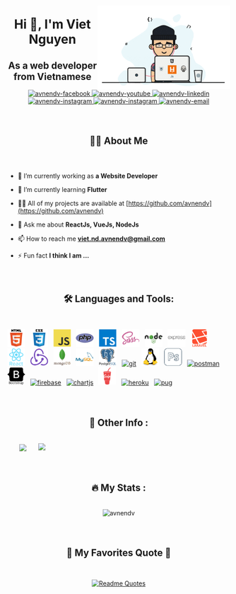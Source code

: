 [<img align='right' src="images/nerd2.gif" width="300" alt="giphy">](https://avnendv.id.vn)

<h1 align="center">Hi 👋, I'm Viet Nguyen</h1>
<h2 align="center">As a web developer from Vietnamese</h2>

<!-- https://icons8.com -->
<div align="center">
  <a href="https://facebook.com/avnendv" target="blank">
    <img src="https://img.icons8.com/bubbles/100/000000/facebook-new.png" width="50" height="50" alt="avnendv-facebook" />
  </a>
  <a href="https://www.youtube.com/@avnendv" target="blank">
    <img src="https://img.icons8.com/bubbles/100/000000/youtube-squared.png" width="50" height="50" alt="avnendv-youtube" />
  </a>
  <a href="https://www.linkedin.com/in/avnendv" target="blank">
    <img src="https://img.icons8.com/bubbles/100/000000/linkedin.png" width="50" height="50" alt="avnendv-linkedin" />
  </a>
  <a href="https://instagram.com/avnendv" target="blank">
    <img src="https://img.icons8.com/bubbles/100/000000/instagram.png" width="50" height="50" alt="avnendv-instagram" />
  </a>
  <a href="https://discord.gg/avnendv" target="blank">
    <img src="https://img.icons8.com/bubbles/100/000000/discord.png" width="50" height="50" alt="avnendv-instagram" />
  </a>
  <a href="mailto:viet.nd.avnendv@gmail.com" target="top">
    <img src="https://img.icons8.com/bubbles/100/000000/apple-mail.png" width="50" height="50" alt="avnendv-email" />
  </a>
</div>

###

<br>
<h2 align="center">👩‍💻  About Me</h2>
<br>

###

- 🔭 I’m currently working as **a Website Developer**

- 🌱 I’m currently learning **Flutter**

- 👨‍💻 All of my projects are available at [https://github.com/avnendv](https://github.com/avnendv)

- 💬 Ask me about **ReactJs, VueJs, NodeJs**

- 📫 How to reach me **viet.nd.avnendv@gmail.com**

- ⚡ Fun fact **I think I am ...**

###

<br>
<h2 align="center">🛠 Languages and Tools:</h2>
<br>

[<img  src="https://raw.githubusercontent.com/devicons/devicon/master/icons/html5/html5-original-wordmark.svg" alt="html5" width="40" height="40"/>](https://www.w3.org/html) &nbsp; [<img  src="https://raw.githubusercontent.com/devicons/devicon/master/icons/css3/css3-original-wordmark.svg" alt="css3" width="40" height="40"/>](https://www.w3schools.com/css) &nbsp; [<img  src="https://raw.githubusercontent.com/devicons/devicon/master/icons/javascript/javascript-original.svg" alt="javascript" width="40" height="40"/>](https://developer.mozilla.org/en-US/docs/Web/JavaScript) &nbsp; [<img  src="https://raw.githubusercontent.com/devicons/devicon/master/icons/php/php-original.svg" alt="php" width="40" height="40"/>](https://www.php.net) &nbsp; [<img  src="https://raw.githubusercontent.com/devicons/devicon/master/icons/typescript/typescript-original.svg" alt="typescript" width="40" height="40"/>](https://www.typescriptlang.org) &nbsp; [<img  src="https://raw.githubusercontent.com/devicons/devicon/master/icons/sass/sass-original.svg" alt="sass" width="40" height="40"/>](https://sass-lang.com) &nbsp; [<img  src="https://raw.githubusercontent.com/devicons/devicon/master/icons/nodejs/nodejs-original-wordmark.svg" alt="nodejs" width="40" height="40"/>](https://nodejs.org) &nbsp; [<img  src="https://raw.githubusercontent.com/devicons/devicon/master/icons/express/express-original-wordmark.svg" alt="express" width="40" height="40"/>](https://expressjs.com) &nbsp; [<img  src="https://raw.githubusercontent.com/devicons/devicon/master/icons/laravel/laravel-plain-wordmark.svg" alt="laravel" width="40" height="40"/>](https://laravel.com) &nbsp; [<img  src="https://raw.githubusercontent.com/devicons/devicon/master/icons/react/react-original-wordmark.svg" alt="react" width="40" height="40"/>](https://reactjs.org) &nbsp; [<img  src="https://raw.githubusercontent.com/devicons/devicon/master/icons/redux/redux-original.svg" alt="redux" width="40" height="40"/>](https://redux.js.org) &nbsp; [<img  src="https://raw.githubusercontent.com/devicons/devicon/master/icons/mongodb/mongodb-original-wordmark.svg" alt="mongodb" width="40" height="40"/>](https://www.mongodb.com) &nbsp; [<img  src="https://raw.githubusercontent.com/devicons/devicon/master/icons/mysql/mysql-original-wordmark.svg" alt="mysql" width="40" height="40"/>](https://www.mysql.com) &nbsp; [<img  src="https://raw.githubusercontent.com/devicons/devicon/master/icons/postgresql/postgresql-original-wordmark.svg" alt="postgresql" width="40" height="40"/>](https://www.postgresql.org) &nbsp; [<img  src="https://www.vectorlogo.zone/logos/git-scm/git-scm-icon.svg" alt="git" width="40" height="40"/>](https://git-scm.com) &nbsp; [<img  src="https://raw.githubusercontent.com/devicons/devicon/master/icons/linux/linux-original.svg" alt="linux" width="40" height="40"/>](https://www.linux.org) &nbsp; [<img  src="https://raw.githubusercontent.com/devicons/devicon/master/icons/photoshop/photoshop-line.svg" alt="photoshop" width="40" height="40"/>](https://www.photoshop.com) &nbsp; [<img  src="https://www.vectorlogo.zone/logos/getpostman/getpostman-icon.svg" alt="postman" width="40" height="40"/>](https://postman.com) &nbsp; [<img  src="https://raw.githubusercontent.com/devicons/devicon/master/icons/bootstrap/bootstrap-plain-wordmark.svg" alt="bootstrap" width="40" height="40"/>](https://getbootstrap.com) &nbsp; [<img  src="https://www.vectorlogo.zone/logos/firebase/firebase-icon.svg" alt="firebase" width="40" height="40"/>](https://firebase.google.com) &nbsp; [<img  src="https://www.chartjs.org/media/logo-title.svg" alt="chartjs" width="40" height="40"/>](https://www.chartjs.org) &nbsp; [<img  src="https://raw.githubusercontent.com/devicons/devicon/master/icons/gulp/gulp-plain.svg" alt="gulp" width="40" height="40"/>](https://gulpjs.com) &nbsp; [<img  src="https://www.vectorlogo.zone/logos/heroku/heroku-icon.svg" alt="heroku" width="40" height="40"/>](https://heroku.com) &nbsp; [<img  src="https://cdn.worldvectorlogo.com/logos/pug.svg" alt="pug" width="40" height="40"/>](https://pugjs.org)

###

<br>
<h2 align="center">📄 Other Info :</h2>
<br>
<!-- https://github.com/anuraghazra/github-readme-stats -->
<div align=center>
  <a href="#" title="avnendv">
    <img width="315" align="center" src="https://github-readme-stats.vercel.app/api/top-langs/?username=avnendv&hide=c%23,powershell,Mathematica,Ruby,Objective-C,Objective-C%2b%2b,Cuda&title_color=61dafb&text_color=ffffff&icon_color=61dafb&bg_color=20232a&langs_count=8&layout=compact&border_color=61dafb&hide_border=true" />
  </a>
  <a href="#" title="avnendv">
    <img align="right" width="434" src="https://github-readme-stats.vercel.app/api?username=avnendv&show_icons=true&theme=react&border_color=61dafb&hide_border=true" />
  </a>
</div>

###

<br>
<h2 align="center">🔥 My Stats :</h2>
<br>

<div align="center">
  <img align="center" src="https://github-readme-streak-stats.herokuapp.com/?user=avnendv&" alt="avnendv" />
</div>

###

<br>
<h2 align="center">📑 My Favorites Quote 📑</h2>
<br>
<!-- https://github.com/shravan20/github-readme-quotes -->
<div align="center">

[![Readme Quotes](https://quotes-github-readme.vercel.app/api?type=horizontal&theme=dark)](https://github.com/piyushsuthar/github-readme-quotes)

</div>
